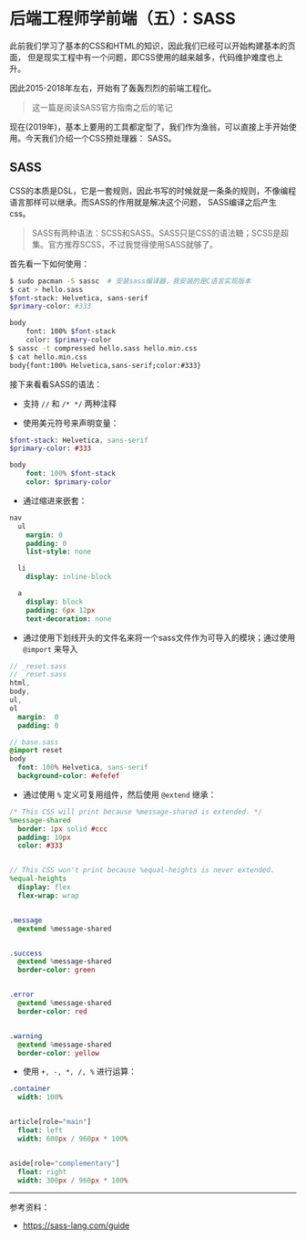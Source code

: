 # 后端工程师学前端（五）：SASS

此前我们学习了基本的CSS和HTML的知识，因此我们已经可以开始构建基本的页面，
但是现实工程中有一个问题，即CSS使用的越来越多，代码维护难度也上升。

因此2015-2018年左右，开始有了轰轰烈烈的前端工程化。

> 这一篇是阅读SASS官方指南之后的笔记

现在(2019年)，基本上要用的工具都定型了，我们作为渔翁，可以直接上手开始使用。今天我们介绍一个CSS预处理器： SASS。

## SASS

CSS的本质是DSL，它是一套规则，因此书写的时候就是一条条的规则，不像编程语言那样可以继承。而SASS的作用就是解决这个问题，
SASS编译之后产生css。

> SASS有两种语法：SCSS和SASS。SASS只是CSS的语法糖；SCSS是超集。官方推荐SCSS，不过我觉得使用SASS就够了。

首先看一下如何使用：

```bash
$ sudo pacman -S sassc  # 安装sass编译器，我安装的是C语言实现版本
$ cat > hello.sass
$font-stack: Helvetica, sans-serif
$primary-color: #333

body
    font: 100% $font-stack
    color: $primary-color
$ sassc -t compressed hello.sass hello.min.css
$ cat hello.min.css
body{font:100% Helvetica,sans-serif;color:#333}
```

接下来看看SASS的语法：

- 支持 `//` 和 `/* */` 两种注释

- 使用美元符号来声明变量：

```sass
$font-stack: Helvetica, sans-serif
$primary-color: #333

body
    font: 100% $font-stack
    color: $primary-color
```

- 通过缩进来嵌套：

```sass
nav
  ul
    margin: 0
    padding: 0
    list-style: none

  li
    display: inline-block

  a
    display: block
    padding: 6px 12px
    text-decoration: none
```

- 通过使用下划线开头的文件名来将一个sass文件作为可导入的模块；通过使用 `@import` 来导入

```sass
// _reset.sass
// _reset.sass
html,
body,
ul,
ol
  margin:  0
  padding: 0

// base.sass
@import reset
body
  font: 100% Helvetica, sans-serif
  background-color: #efefef
```

- 通过使用 `%` 定义可复用组件，然后使用 `@extend` 继承：

```sass
/* This CSS will print because %message-shared is extended. */
%message-shared
  border: 1px solid #ccc
  padding: 10px
  color: #333


// This CSS won't print because %equal-heights is never extended.
%equal-heights
  display: flex
  flex-wrap: wrap


.message
  @extend %message-shared


.success
  @extend %message-shared
  border-color: green


.error
  @extend %message-shared
  border-color: red


.warning
  @extend %message-shared
  border-color: yellow
```

- 使用 `+, -, *, /, %` 进行运算：

```sass
.container
  width: 100%


article[role="main"]
  float: left
  width: 600px / 960px * 100%


aside[role="complementary"]
  float: right
  width: 300px / 960px * 100%
```

---

参考资料：

- https://sass-lang.com/guide
